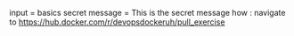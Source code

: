 input = basics
secret message = This is the secret message
how : navigate to https://hub.docker.com/r/devopsdockeruh/pull_exercise